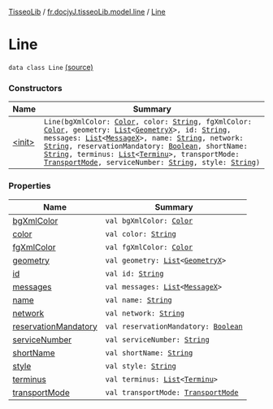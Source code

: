 [TisseoLib](../../index.md) / [fr.docjyJ.tisseoLib.model.line](../index.md) / [Line](./index.md)

# Line

`data class Line` [(source)](https://github.com/docjyj/tisseoLib/tree/master/src/main/kotlin/fr/docjyJ/tisseoLib/model/line/Line.kt#L8)

### Constructors

| Name | Summary |
|---|---|
| [&lt;init&gt;](-init-.md) | `Line(bgXmlColor: `[`Color`](https://docs.oracle.com/javase/6/docs/api/java/awt/Color.html)`, color: `[`String`](https://kotlinlang.org/api/latest/jvm/stdlib/kotlin/-string/index.html)`, fgXmlColor: `[`Color`](https://docs.oracle.com/javase/6/docs/api/java/awt/Color.html)`, geometry: `[`List`](https://kotlinlang.org/api/latest/jvm/stdlib/kotlin.collections/-list/index.html)`<`[`GeometryX`](../-geometry-x/index.md)`>, id: `[`String`](https://kotlinlang.org/api/latest/jvm/stdlib/kotlin/-string/index.html)`, messages: `[`List`](https://kotlinlang.org/api/latest/jvm/stdlib/kotlin.collections/-list/index.html)`<`[`MessageX`](../../fr.docjy-j.tisseo-lib.model.message/-message-x/index.md)`>, name: `[`String`](https://kotlinlang.org/api/latest/jvm/stdlib/kotlin/-string/index.html)`, network: `[`String`](https://kotlinlang.org/api/latest/jvm/stdlib/kotlin/-string/index.html)`, reservationMandatory: `[`Boolean`](https://kotlinlang.org/api/latest/jvm/stdlib/kotlin/-boolean/index.html)`, shortName: `[`String`](https://kotlinlang.org/api/latest/jvm/stdlib/kotlin/-string/index.html)`, terminus: `[`List`](https://kotlinlang.org/api/latest/jvm/stdlib/kotlin.collections/-list/index.html)`<`[`Terminu`](../-terminu/index.md)`>, transportMode: `[`TransportMode`](../-transport-mode/index.md)`, serviceNumber: `[`String`](https://kotlinlang.org/api/latest/jvm/stdlib/kotlin/-string/index.html)`, style: `[`String`](https://kotlinlang.org/api/latest/jvm/stdlib/kotlin/-string/index.html)`)` |

### Properties

| Name | Summary |
|---|---|
| [bgXmlColor](bg-xml-color.md) | `val bgXmlColor: `[`Color`](https://docs.oracle.com/javase/6/docs/api/java/awt/Color.html) |
| [color](color.md) | `val color: `[`String`](https://kotlinlang.org/api/latest/jvm/stdlib/kotlin/-string/index.html) |
| [fgXmlColor](fg-xml-color.md) | `val fgXmlColor: `[`Color`](https://docs.oracle.com/javase/6/docs/api/java/awt/Color.html) |
| [geometry](geometry.md) | `val geometry: `[`List`](https://kotlinlang.org/api/latest/jvm/stdlib/kotlin.collections/-list/index.html)`<`[`GeometryX`](../-geometry-x/index.md)`>` |
| [id](id.md) | `val id: `[`String`](https://kotlinlang.org/api/latest/jvm/stdlib/kotlin/-string/index.html) |
| [messages](messages.md) | `val messages: `[`List`](https://kotlinlang.org/api/latest/jvm/stdlib/kotlin.collections/-list/index.html)`<`[`MessageX`](../../fr.docjy-j.tisseo-lib.model.message/-message-x/index.md)`>` |
| [name](name.md) | `val name: `[`String`](https://kotlinlang.org/api/latest/jvm/stdlib/kotlin/-string/index.html) |
| [network](network.md) | `val network: `[`String`](https://kotlinlang.org/api/latest/jvm/stdlib/kotlin/-string/index.html) |
| [reservationMandatory](reservation-mandatory.md) | `val reservationMandatory: `[`Boolean`](https://kotlinlang.org/api/latest/jvm/stdlib/kotlin/-boolean/index.html) |
| [serviceNumber](service-number.md) | `val serviceNumber: `[`String`](https://kotlinlang.org/api/latest/jvm/stdlib/kotlin/-string/index.html) |
| [shortName](short-name.md) | `val shortName: `[`String`](https://kotlinlang.org/api/latest/jvm/stdlib/kotlin/-string/index.html) |
| [style](style.md) | `val style: `[`String`](https://kotlinlang.org/api/latest/jvm/stdlib/kotlin/-string/index.html) |
| [terminus](terminus.md) | `val terminus: `[`List`](https://kotlinlang.org/api/latest/jvm/stdlib/kotlin.collections/-list/index.html)`<`[`Terminu`](../-terminu/index.md)`>` |
| [transportMode](transport-mode.md) | `val transportMode: `[`TransportMode`](../-transport-mode/index.md) |
